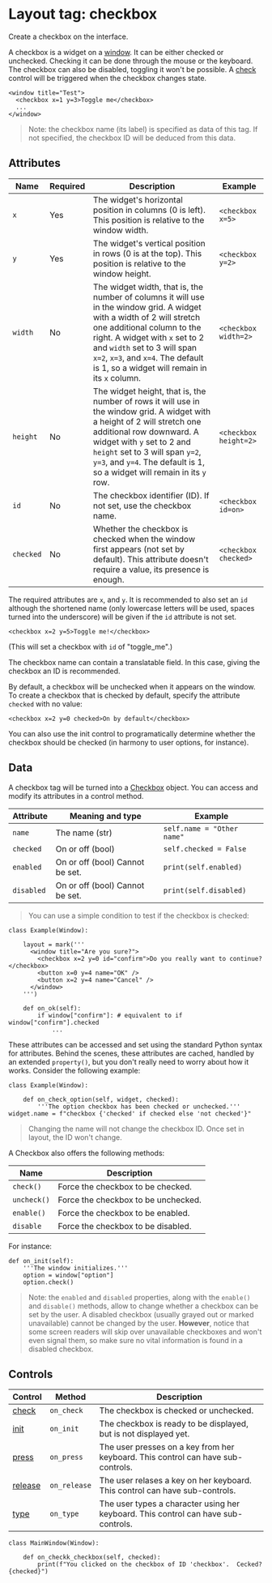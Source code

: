 # Layout tag: checkbox

Create a checkbox on the interface.

A checkbox is a widget on a [window](./window.md).  It can be either
checked or unchecked.  Checking it can be done through the mouse or the
keyboard.  The checkbox can also be disabled, toggling it won't be
possible.  A [check](../../control/check.md) control will be triggered
when the checkbox changes state.

```
<window title="Test">
  <checkbox x=1 y=3>Toggle me</checkbox>
  ...
</window>
```

> Note: the checkbox name (its label) is specified as data of this tag.
  If not specified, the checkbox ID will be deduced from this data.

## Attributes

| Name         | Required | Description              | Example     |
| ------------ | -------- | ------------------------ | ----------- |
| `x` | Yes | The widget's horizontal position in columns (0 is left). This position is relative to the window width. | `<checkbox x=5>` |
| `y` | Yes | The widget's vertical position in rows (0 is at the top). This position is relative to the window height. | `<checkbox y=2>` |
| `width` | No | The widget width, that is, the number of columns it will use in the window grid. A widget with a width of 2 will stretch one additional column to the right. A widget with `x` set to 2 and `width` set to 3 will span `x=2`, `x=3`, and `x=4`.  The default is 1, so a widget will remain in its `x` column. | `<checkbox width=2>` |
| `height` | No | The widget height, that is, the number of rows it will use in the window grid. A widget with a height of 2 will stretch one additional row downward. A widget with `y` set to 2 and `height` set to 3 will span `y=2`, `y=3`, and `y=4`.  The default is 1, so a widget will remain in its `y` row. | `<checkbox height=2>` |
| `id` | No | The checkbox identifier (ID). If not set, use the checkbox name. | `<checkbox id=on>` |
| `checked` | No | Whether the checkbox is checked when the window first appears (not set by default). This attribute doesn't require a value, its presence is enough. | `<checkbox checked>` |

The required attributes are `x`, and `y`.  It is recommended to also
set an `id` although the shortened name (only lowercase
letters will be used, spaces turned into the underscore) will be
given if the `id` attribute is not set.

    <checkbox x=2 y=5>Toggle me!</checkbox>

(This will set a checkbox with `id` of "toggle_me".)

The checkbox name can contain a translatable field.  In this case,
giving the checkbox an ID is recommended.

By default, a checkbox will be unchecked when it appears on the window.
To create a checkbox that is checked by default, specify the attribute
`checked` with no value:

    <checkbox x=2 y=0 checked>On by default</checkbox>

You can also use the init control to programatically determine whether
the checkbox should be checked (in harmony to user options, for instance).

## Data

A checkbox tag will be turned into a [Checkbox](../../widget/Checkbox.md)
object.  You can access and modify its attributes in a control method.

| Attribute      | Meaning and type | Example                     |
| -------------- | ---------------- | --------------------------- |
| `name` | The name (str) | `self.name = "Other name"` |
| `checked` | On or off (bool) | `self.checked = False` |
| `enabled` | On or off (bool) Cannot be set. | `print(self.enabled)` |
| `disabled` | On or off (bool) Cannot be set. | `print(self.disabled)` |

> You can use a simple condition to test if the checkbox is checked:

    class Example(Window):

        layout = mark('''
          <window title="Are you sure?">
            <checkbox x=2 y=0 id="confirm">Do you really want to continue?</checkbox>
            <button x=0 y=4 name="OK" />
            <button x=2 y=4 name="Cancel" />
          </window>
        ''')

        def on_ok(self):
            if window["confirm"]: # equivalent to if window["confirm"].checked
                ...

These attributes can be accessed and set using the standard Python
syntax for attributes.  Behind the scenes, these attributes are cached,
handled by an extended `property()`, but you don't really need to
worry about how it works.  Consider the following example:

    class Example(Window):

        def on_check_option(self, widget, checked):
            '''The option checkbox has been checked or unchecked.'''                widget.name = f"checkbox {'checked' if checked else 'not checked'}"

> Changing the name will not change the checkbox ID.  Once set
  in layout, the ID won't change.

A Checkbox also offers the following methods:

| Name                     | Description                            |
| ------------------------ | -------------------------------------- |
| `check()` | Force the checkbox to be checked. |
| `uncheck()` | Force the checkbox to be unchecked. |
| `enable()` | Force the checkbox to be enabled. |
| `disable` | Force the checkbox to be disabled. |

For instance:

    def on_init(self):
        '''The window initializes.'''
        option = window["option"]
        option.check()

> Note: the `enabled` and `disabled` properties, along with the
  `enable()` and `disable()` methods, allow to change whether
  a checkbox can be set by the user.  A disabled checkbox (usually
  grayed out or marked unavailable) cannot be changed by the user.
  **However**, notice that some screen readers will skip over
  unavailable checkboxes and won't even signal them, so make sure
  no vital information is found in a disabled checkbox.

## Controls

| Control                           | Method       | Description    |
| --------------------------------- | ------------ | -------------- |
| [check](../../control/check.md) | `on_check` | The checkbox is checked or unchecked. |
| [init](../../control/init.md) | `on_init` | The checkbox is ready to be displayed, but is not displayed yet. |
| [press](../../control/press.md) | `on_press` | The user presses on a key from her keyboard. This control can have sub-controls. |
| [release](../../control/release.md) | `on_release` | The user relases a key on her keyboard. This control can have sub-controls. |
| [type](../../control/type.md) | `on_type` | The user types a character using her keyboard. This control can have sub-controls. |

    class MainWindow(Window):

        def on_checkk_checkbox(self, checked):
            print(f"You clicked on the checkbox of ID 'checkbox'.  Cecked? {checked}")

